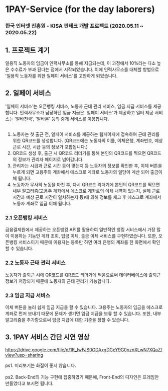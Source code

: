 # 1PAY-Service (for the day laborers)
### 한국 인터넷 진흥원 - KISA 핀테크 개발 프로젝트 (2020.05.11 ~ 2020.05.22)
##
## 1. 프로젝트 계기
일용직 노동자의 임금이 인력사무소를 통해 지급되는데, 이 과정에서 10%라는 다소 높은 수수료가 부과 된다는 점에서 시작되었습니다. 이에 인력사무소를 대체할 방법으로 '일용직 노동자를 위한 일페이 서비스'를 고안하게 되었습니다.
##
## 2. 일페이 서비스
'일페이 서비스'는 오픈뱅킹 서비스, 노동자 근태 관리 서비스, 임금 지급 서비스를 제공합니다. 인력사무소가 담당하던 임금 지급은 '일페이 서비스'가 제공하고 일터 제공 서비스는 '알바천국', '알바몬' 등의 중개 서비스를 이용합니다.
##
1. 노동자는 첫 출근 전, 일페이 서비스를 제공하는 웹페이지에 접속하여 근태 관리를 위한 QR코드를 생성합니다. (QR코드에는 노동자의 이름, 이체은행, 계좌번호, 예상 근로 시간, 시급 등의 정보가 포합됩니다.)
2. QR코드 생성 후, 출근 시 QR코드 리더기를 통해 본인의 QR코드를 찍으면 QR코드의 정보가 관리자 페이지로 넘어갑니다.
3. 관리자는 시급과 근로 시간 등이 맞는지 등 노동자의 정보를 확인한 후, 이체 버튼을 누르게 되면 고용주의 계좌에서 에스크로 계좌로 노동자의 일당이 계산 되어 출금이체 됩니다.
4. 노동자가 무사히 노동을 마친 후, 다시 QR코드 리더기에 본인의 QR코드를 찍으면 내부 알고리즘(고용주 계좌에서 에스크로 계좌로의 이체 내역이 있는지, 실제 근로 시간과 예상 근로 시간이 일치하는지 등)에 의해 정보를 체크 후 에스크로 계좌에서 노동자 계좌로 입금 이체 됩니다.
### 2.1 오픈뱅킹 서비스
금융결제원에서 제공하는 오픈뱅킹 API를 활용하여 일반적인 뱅킹 서비스에서 가장 많이 이용하는 기능인 계좌 조회, 입금 이체, 출금 이체 서비스를 구현하였습니다. 또한, 오픈뱅킹 서비스이기 때문에 이용자는 등록만 하면 여러 은행의 계좌를 한 화면에서 확인할 수 있습니다.

### 2.2 노동자 근태 관리 서비스
노동자가 출퇴근 시에 QR코드를 QR코드 리더기에 찍음으로써 데이터베이스에 출퇴근 정보가 저장되기 때문에 노동자의 근태 관리가 가능합니다.

### 2.3 임금 지급 서비스
이체 버튼을 눌러 쉽게 임금 지급을 할 수 있습니다. 고용주는 노동자의 임금을 에스크로 계좌로 먼저 보내기 때문에 문제가 생기면 임금 지급을 보류 할 수 있습니다. 또한, 내부 알고리즘을 추가함으로써 임금 지급에 대한 기준을 정할 수 있습니다.

## 3. 1PAY 서비스 간단 시연 영상

https://drive.google.com/file/d/1K_IwFJS0GDAxgDGeY9G0nznXLwN7XQaZ/view?usp=sharing

ps1. 미리보기는 화질이 좋지 않습니다. <br></br> ps2. Back-End의 기능 구현에 집중하였기 때문에, Front-End의 디자인은 프레임만 만들었다고 보시면 됩니다.
